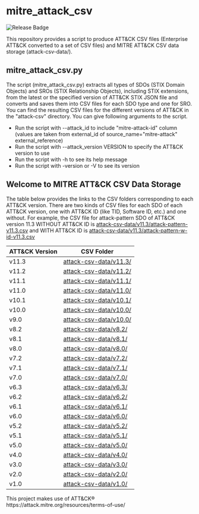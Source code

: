# mitre_attack_csv

![Release Badge](https://shields.io/github/v/release/stmtstk/mitre_attack_csv?displa_name=tag)

This repository provides a script to produce ATT&CK CSV files (Enterprise ATT&CK converted to a set of CSV files) and MITRE ATT&CK CSV data storage (attack-csv-data/).

## mitre_attack_csv.py

The script (mitre_attack_csv.py) extracts all types of SDOs (STIX Domain Objects) and SROs (STIX Relationship Objects), including STIX extensions, from the latest or the specified version of ATT&CK STIX JSON file and converts and saves them into CSV files for each SDO type and one for SRO. You can find the resulting CSV files for the different versions of ATT&CK in the "attack-csv" directory. You can give following arguments to the script.

- Run the script with --attack_id to include "mitre-attack-id" column (values are taken from external_id of source_name="mitre-attack" external_reference)
- Run the script with --attack_version VERSION to specify the ATT&CK version to use
- Run the script with -h to see its help message
- Run the script with -version or -V to see its version

## Welcome to MITRE ATT&CK CSV Data Storage

 The table below provides the links to the CSV folders corresponding to each ATT&CK version.
 There are two kinds of CSV files for each SDO of each ATT&CK version, one with ATT&CK ID (like TID, Software ID, etc.) and one without.
For example, the CSV file for attack-pattern SDO of ATT&CK version 11.3 WITHOUT ATT&CK ID is [attack-csv-data/v11.3/attack-pattern-v11.3.csv](attack-csv-data/v11.3/attack-pattern-v11.3.csv) and WITH ATT&CK ID is [attack-csv-data/v11.3/attack-pattern-w-id-v11.3.csv](attack-csv-data/v11.3/attack-pattern-w-id-v11.3.csv)


|ATT&CK Version | CSV Folder|
|---|---|
|v11.3|[attack-csv-data/v11.3/](attack-csv-data/v11.3/)|
|v11.2|[attack-csv-data/v11.2/](attack-csv-data/v11.2/)|
|v11.1|[attack-csv-data/v11.1/](attack-csv-data/v11.1/)|
|v11.0|[attack-csv-data/v11.0/](attack-csv-data/v11.0/)|
|v10.1|[attack-csv-data/v10.1/](attack-csv-data/v10.1/)|
|v10.0|[attack-csv-data/v10.0/](attack-csv-data/v10.0/)|
|v9.0|[attack-csv-data/v10.0/](attack-csv-data/v9.0/)|
|v8.2|[attack-csv-data/v8.2/](attack-csv-data/v8.2/)|
|v8.1|[attack-csv-data/v8.1/](attack-csv-data/v8.1/)|
|v8.0|[attack-csv-data/v8.0/](attack-csv-data/v8.0/)|
|v7.2|[attack-csv-data/v7.2/](attack-csv-data/v7.2/)|
|v7.1|[attack-csv-data/v7.1/](attack-csv-data/v7.1/)|
|v7.0|[attack-csv-data/v7.0/](attack-csv-data/v7.0/)|
|v6.3|[attack-csv-data/v6.3/](attack-csv-data/v6.3/)|
|v6.2|[attack-csv-data/v6.2/](attack-csv-data/v6.2/)|
|v6.1|[attack-csv-data/v6.1/](attack-csv-data/v6.1/)|
|v6.0|[attack-csv-data/v6.0/](attack-csv-data/v6.0/)|
|v5.2|[attack-csv-data/v5.2/](attack-csv-data/v5.2/)|
|v5.1|[attack-csv-data/v5.1/](attack-csv-data/v5.1/)|
|v5.0|[attack-csv-data/v5.0/](attack-csv-data/v5.0/)|
|v4.0|[attack-csv-data/v4.0/](attack-csv-data/v4.0/)|
|v3.0|[attack-csv-data/v3.0/](attack-csv-data/v3.0/)|
|v2.0|[attack-csv-data/v2.0/](attack-csv-data/v2.0/)|
|v1.0|[attack-csv-data/v1.0/](attack-csv-data/v1.0/)|


This project makes use of ATT&CK®  
https&#58;//attack.mitre.org/resources/terms-of-use/
